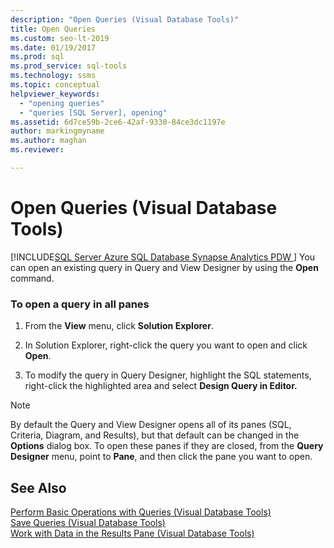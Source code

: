 ```yaml
---
description: "Open Queries (Visual Database Tools)"
title: Open Queries
ms.custom: seo-lt-2019
ms.date: 01/19/2017
ms.prod: sql
ms.prod_service: sql-tools
ms.technology: ssms
ms.topic: conceptual
helpviewer_keywords: 
  - "opening queries"
  - "queries [SQL Server], opening"
ms.assetid: 6d7ce59b-2ce6-42af-9330-84ce3dc1197e
author: markingmyname
ms.author: maghan
ms.reviewer: 

---
```

# Open Queries (Visual Database Tools)
[!INCLUDE[SQL Server Azure SQL Database Synapse Analytics PDW ](../../includes/applies-to-version/sql-asdb-asdbmi-asa-pdw.md)]
You can open an existing query in Query and View Designer by using the **Open** command.  
  
### To open a query in all panes  
  
1.  From the **View** menu, click **Solution Explorer**.  
  
2.  In Solution Explorer, right-click the query you want to open and click **Open**.  
  
3.  To modify the query in Query Designer, highlight the SQL statements, right-click the highlighted area and select **Design Query in Editor.**  
  
> [!NOTE]  
> By default the Query and View Designer opens all of its panes (SQL, Criteria, Diagram, and Results), but that default can be changed in the **Options** dialog box. To open these panes if they are closed, from the **Query Designer** menu, point to **Pane**, and then click the pane you want to open.  
  
## See Also  
[Perform Basic Operations with Queries &#40;Visual Database Tools&#41;](../../ssms/visual-db-tools/perform-basic-operations-with-queries-visual-database-tools.md)  
[Save Queries &#40;Visual Database Tools&#41;](../../ssms/visual-db-tools/save-queries-visual-database-tools.md)  
[Work with Data in the Results Pane &#40;Visual Database Tools&#41;](../../ssms/visual-db-tools/work-with-data-in-the-results-pane-visual-database-tools.md)  
  
